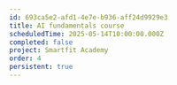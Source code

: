 ```yaml
---
id: 693ca5e2-afd1-4e7e-b936-aff24d9929e3
title: AI fundamentals course
scheduledTime: 2025-05-14T10:00:00.000Z
completed: false
project: Smartfit Academy
order: 4
persistent: true
---
```


